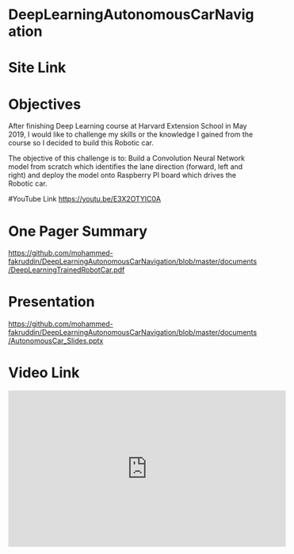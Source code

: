 # DeepLearningAutonomousCarNavigation
# Site Link
# Objectives
After finishing Deep Learning course at Harvard Extension School in May 2019, I would like to challenge my skills or the knowledge I gained from the course so I decided to build this Robotic car.

The objective of this challenge is to: Build a Convolution Neural Network model from scratch which identifies the lane direction (forward, left and right) and deploy the model onto Raspberry PI board which drives the Robotic car.

#YouTube Link
https://youtu.be/E3X2OTYlC0A

# One Pager Summary
https://github.com/mohammed-fakruddin/DeepLearningAutonomousCarNavigation/blob/master/documents/DeepLearningTrainedRobotCar.pdf
# Presentation
https://github.com/mohammed-fakruddin/DeepLearningAutonomousCarNavigation/blob/master/documents/AutonomousCar_Slides.pptx
# Video Link
<iframe width="560" height="315" src="https://www.youtube.com/embed/E3X2OTYlC0A" frameborder="0" allow="accelerometer; autoplay; encrypted-media; gyroscope; picture-in-picture" allowfullscreen></iframe>
